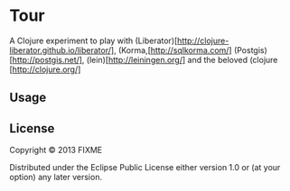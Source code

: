 # Tour

A Clojure experiment to play with (Liberator)[http://clojure-liberator.github.io/liberator/], (Korma,[http://sqlkorma.com/] (Postgis)[http://postgis.net/], (lein)[http://leiningen.org/] and the beloved (clojure
[http://clojure.org/]
## Usage



## License

Copyright © 2013 FIXME

Distributed under the Eclipse Public License either version 1.0 or (at
your option) any later version.
